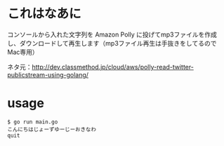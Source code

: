 # これはなあに

コンソールから入れた文字列を Amazon Polly に投げてmp3ファイルを作成し、ダウンロードして再生します（mp3ファイル再生は手抜きをしてるのでMac専用）

ネタ元：http://dev.classmethod.jp/cloud/aws/polly-read-twitter-publicstream-using-golang/

# usage

```
$ go run main.go
こんにちはじょーずゆーじーおきなわ
quit
```

